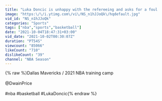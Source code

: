 ```yaml
---
title: "Luka Doncic is unhappy with the refereeing and asks for a foul in practice 😄"
image: "https:\/\/i.ytimg.com\/vi\/NS_n1hJJoQk\/hqdefault.jpg"
vid_id: "NS_n1hJJoQk"
categories: "Sports"
tags: ["nba","sports","basketball"]
date: "2021-10-04T18:47:31+03:00"
vid_date: "2021-10-02T00:30:07Z"
duration: "PT54S"
viewcount: "85066"
likeCount: "710"
dislikeCount: "39"
channel: "NBA Season"
---
```

{% raw %}Dallas Mavericks / 2021 NBA training camp<br /><br />@DwainPrice<br /><br />#nba #basketball #LukaDoncic{% endraw %}
